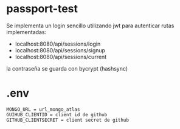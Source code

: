 # passport-test
Se implementa un login sencillo utilizando jwt para autenticar
rutas implementadas:
* localhost:8080/api/sessions/login
* localhost:8080/api/sessions/signup
* localhost:8080/api/sessions/current

la contraseña se guarda con bycrypt (hashsync)

# .env
```
MONGO_URL = url_mongo_atlas
GUIHUB_CLIENTID = client id de github
GITHUB_CLIENTSECRET = client secret de github
```